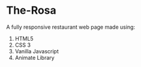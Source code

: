 # The-Rosa
A fully responsive restaurant web page made using:
1. HTML5
2. CSS 3
3. Vanilla Javascript
4. Animate Library

